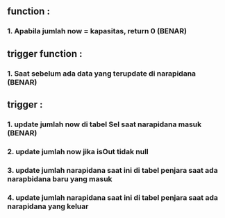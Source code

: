 ## function : 
### 1. Apabila jumlah now = kapasitas, return 0 (BENAR)
## trigger function : 
### 1. Saat sebelum ada data yang terupdate di narapidana (BENAR)

## trigger : 
### 1. update jumlah now di tabel Sel saat narapidana masuk (BENAR)
### 2. update jumlah now jika isOut tidak null
### 3. update jumlah narapidana saat ini di tabel penjara saat ada narapbidana baru yang masuk
### 4. update jumlah narapidana saat ini di tabel penjara saat ada narapidana yang keluar
